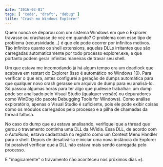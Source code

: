 ```yaml
---
date: "2016-03-01"
tags: [ "code", "draft", "debug" ]
title: "Crash no Windows Explorer"
---
```

Quem nunca se deparou com um sistema Windows em que o Explorer travasse ou crashasse de vez em quando? O problema com esse tipo de problema (recursividade...) é que ele pode ocorrer por infinitos motivos. Tão infinitos quanto os shell extensions, aquelas DLLs irritantes que são carregadas automaticamente por todo processo explorer.exe, e que portanto podem gerar infinitas maneiras de travar seu shell.

Um que estava me incomodando já há algum tempo era um deadlock que acabava em restart do Explorer (isso é automático no Windows 10). Para verificar o que era, antes configurei a geração de dumps automática para que qualquer novo crash gerasse um arquivo de dump para eu analisá-lo. Só passou algumas horas para ter algo que pudesse trabalhar: um dump pode ser analisado pelo Visual Studio (qualquer versão) ou depuradores como WinDbg (do pacote Debugging Tools for Windows). Como análise exploratório, apenas o Visual Studio é suficiente, pois ele pode exibir coisas como os módulos carregados pelo processo e a pilha de chamadas da thread faltosa.

No caso do dump que eu estava analisando, verifiquei que a thread que gerou o travamento continha uma DLL da NVidia. Essa DLL, de acordo com o AutoRuns, estava cadastrada no registro como um Context Menu Handler para o shell. Depois de desativá-la e iniciar uma nova instância do Explorer foi possível verificar que a DLL não estava mais sendo carregada pelo processo.

E "magicamente" o travamento não aconteceu nos próximos dias =).
